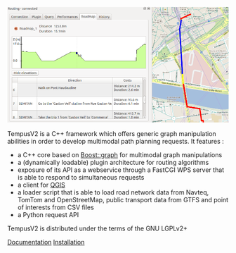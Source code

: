 ![Image](images/qgis_5.png?raw=true)

TempusV2 is a C++ framework which offers generic graph manipulation abilities in order to develop multimodal path planning requests. It features :

* a C++ core based on [Boost::graph](http://www.boost.org/doc/libs/release/libs/graph/) for multimodal graph manipulations
* a (dynamically loadable) plugin architecture for routing algorithms
* exposure of its API as a webservice through a FastCGI WPS server that is able to respond to simultaneous requests
* a client for [QGIS](http://www.qgis.org)
* a loader script that is able to load road network data from Navteq, TomTom and OpenStreetMap, public transport data from GTFS and point of interests from CSV files
* a Python request API

TempusV2 is distributed under the terms of the GNU LGPLv2+

[Documentation](Documention.md)
[Installation](Installation.md)
